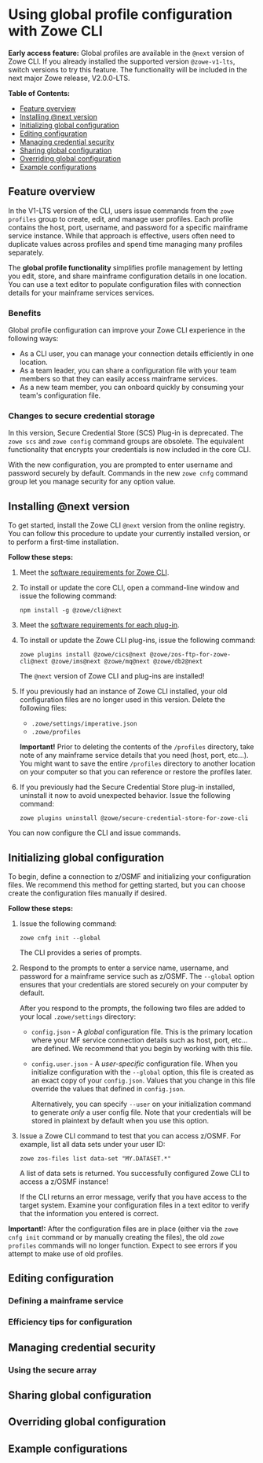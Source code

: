 # Using global profile configuration with Zowe CLI <!-- omit in toc -->

**Early access feature:** Global profiles are available in the `@next` version of Zowe CLI. If you already installed the supported version `@zowe-v1-lts`, switch versions to try this feature. The functionality will be included in the next major Zowe release, V2.0.0-LTS.

**Table of Contents:**
- [Feature overview](#feature-overview)
- [Installing @next version](#installing-next-version)
- [Initializing global configuration](#initializing-global-configuration)
- [Editing configuration](#editing-configuration)
- [Managing credential security](#managing-credential-security)
- [Sharing global configuration](#sharing-global-configuration)
- [Overriding global configuration](#overriding-global-configuration)
- [Example configurations](#example-configurations)

## Feature overview

In the V1-LTS version of the CLI, users issue commands from the `zowe profiles` group to create, edit, and manage user profiles. Each profile contains the host, port, username, and password for a specific mainframe service instance. While that approach is effective, users often need to duplicate values across profiles and spend time managing many profiles separately.

The **global profile functionality** simplifies profile management by letting you edit, store, and share mainframe configuration details in one location. You can use a text editor to populate configuration files with connection details for your mainframe services services.

### Benefits

Global profile configuration can improve your Zowe CLI experience in the following ways:

- As a CLI user, you can manage your connection details efficiently in one location.
- As a team leader, you can share a configuration file with your team members so that they can easily access mainframe services.
- As a new team member, you can onboard quickly by consuming your team's configuration file.

### Changes to secure credential storage

In this version, Secure Credential Store (SCS) Plug-in is deprecated. The `zowe scs` and `zowe config` command groups are obsolete. The equivalent functionality that encrypts your credentials is now included in the core CLI.

With the new configuration, you are prompted to enter username and password securely by default. Commands in the new `zowe cnfg` command group let you manage security for any option value.

## Installing @next version

To get started, install the Zowe CLI `@next` version from the online registry. You can follow this procedure to update your currently installed version, or to perform a first-time installation.

**Follow these steps:**

1. Meet the [software requirements for Zowe CLI](https://docs.zowe.org/stable/user-guide/systemrequirements.html#zowe-cli-requirements).

2. To install or update the core CLI, open a command-line window and issue the following command:

   ```
   npm install -g @zowe/cli@next
   ```

3. Meet the [software requirements for each plug-in](https://docs.zowe.org/stable/user-guide/cli-swreqplugins.html#software-requirements-for-zowe-cli-plug-ins).

4. To install or update the Zowe CLI plug-ins, issue the following command:

    ```
    zowe plugins install @zowe/cics@next @zowe/zos-ftp-for-zowe-cli@next @zowe/ims@next @zowe/mq@next @zowe/db2@next
    ```

   The `@next` version of Zowe CLI and plug-ins are installed!

5. If you previously had an instance of Zowe CLI installed, your old configuration files are no longer used in this version. Delete the following files:
   - `.zowe/settings/imperative.json`
   - `.zowe/profiles`

   **Important!** Prior to deleting the contents of the `/profiles` directory, take note of any mainframe service details that you need (host, port, etc...). You might want to save the entire `/profiles` directory to another location on your computer so that you can reference or restore the profiles later.

6. If you previously had the Secure Credential Store plug-in installed, uninstall it now to avoid unexpected behavior. Issue the following command:

    ```
    zowe plugins uninstall @zowe/secure-credential-store-for-zowe-cli
    ```

You can now configure the CLI and issue commands.
## Initializing global configuration

To begin, define a connection to z/OSMF and initializing your configuration files. We recommend this method for getting started, but you can choose create the configuration files manually if desired.

**Follow these steps:**

1. Issue the following command:

   ```
   zowe cnfg init --global
   ```

   The CLI provides a series of prompts.

2. Respond to the prompts to enter a service name, username, and password for a mainframe service such as z/OSMF. The `--global` option ensures that your credentials are stored securely on your computer by default.

   After you respond to the prompts, the following two files are added to your local `.zowe/settings` directory:

   - `config.json` - A *global* configuration file. This is the primary location where your MF service connection details such as host, port, etc... are defined. We recommend that you begin by working with this file.

   - `config.user.json` - A *user-specific* configuration file. When you initialize configuration with the `--global` option, this file is created as an exact copy of your `config.json`. Values that you change in this file override the values that defined in `config.json`.

      Alternatively, you can specify `--user` on your initialization command to generate *only* a user config file. Note that your credentials will be stored in plaintext by default when you use this option.

3. Issue a Zowe CLI command to test that you can access z/OSMF. For example, list all data sets under your user ID:

   ```
   zowe zos-files list data-set "MY.DATASET.*"
   ```

   A list of data sets is returned. You successfully configured Zowe CLI to access a z/OSMF instance!

   If the CLI returns an error message, verify that you have access to the target system. Examine your configuration files in a text editor to verify that the information you entered is correct.

**Important!:** After the configuration files are in place (either via the `zowe cnfg init` command or by manually creating the files), the old `zowe profiles` commands will no longer function. Expect to see errors if you attempt to make use of old profiles.

## Editing configuration

<!-- Describe that now you can start doing more advanced things with the config, adding multiple LPARS with multiple services on an LPAR, using the Secure Array, etc...  -->

<!-- Insert an example here of the config for a visual -->

<!-- Describe the basic editing flow - edit file, issue a command to test, edit file again to add more services or fix error, etc...... -->

<!-- Remember, anything you put in your user config will override global config file -->
### Defining a mainframe service

<!-- insert example example of a config that targets zosmf, on perhaps 2 different LPARS? Just a slightly more advanced example where we can explain how the arrays work together. -->

### Efficiency tips for configuration

<!-- in general, what can you do to make this config work to your advantage? -->

<!-- Order of precedence lets you avoid duplicating some values due to inheritance -->

<!-- Using the base array for values that apply to ANY mainframe service. Such as --reject-unauthorized, apiml web token, or other things that you truly want to apply globally to all commands. Confirm w/ SME that there is such thing as a base array first, might be confusing this part. -->

<!--Any tips or examples you can think of that could be helpful here? -->

## Managing credential security

<!--
when you init --global, you get config where your username and password are set to secure.

Users can define other fields in the secure array manually as well to secure them.

Zowe cnfg secure command can re-prompt for all secure fields.

zowe cnfg set secure --password would prompt you specifically for password

 -->
### Using the secure array

<!-- After initializing, the profiles.base.properties.user and profiles.base.properties.password fields are defined to the secure array in global zowe.config.json. Any option that you define to secure array will become secure/prompted for.

The `zowe cnfg secure` command can re-prompt for all secure fields when you want to update them (such as password change)

The command `zowe cnfg set secure --password` prompts you specifically for password only (substitute whatever option name you want instead of password)
 -->

 ## Sharing global configuration

<!-- How to push global config to a code repository, and how to consume config as a member of a project -->

## Overriding global configuration

<!-- How to set certain values for yourself in your config file, after you've begun to consume global config. -->

## Example configurations

<!-- Shall we provide a handful of examples here of different use cases and the .json for each? -->




<!-- Brandon's questions for the team:

- Am I missing something about any of these items? I recall them from conversation but not sure if need to discuss here:
  - IntelliSense to easily fill in fields
  - Comments in the JSON file
  - a VSCode settings GUI

- Any other key concepts missing? Something you want to see here?
- Anything misleading in the writing thus far?
- Switching from LTS and back. Can I simplify that procedure in any way without losing important details?
- Similarly, having the two methods (global profiles vs user profiles) seems confusing since they aren't compatible with eachother. Why not just say "this is the way now, your old profiles go away"
- Anything else?

-->
